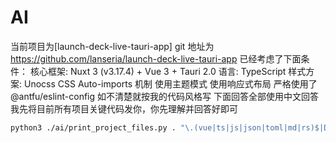# AI

当前项目为[launch-deck-live-tauri-app]
git 地址为 https://github.com/lanseria/launch-deck-live-tauri-app
已经考虑了下面条件：
核心框架: Nuxt 3 (v3.17.4) + Vue 3 + Tauri 2.0
语言: TypeScript
样式方案: Unocss CSS
Auto-imports 机制
使用主题模式
使用响应式布局
严格使用了 @antfu/eslint-config 如不清楚就按我的代码风格写
下面回答全部使用中文回答
我先将目前所有项目关键代码发你，你先理解并回答好即可

```bash
python3 ./ai/print_project_files.py . "\.(vue|ts|js|json|toml|md|rs)$|Dockerfile$|eslint\.config\.js$" -o ./ai/project_context.txt -e "node_modules,.git,.nuxt,dist,build,public/assets,pnpm-lock.yaml,.vscode,ai,.output,src-tauri/gen,src-tauri/target"
```
